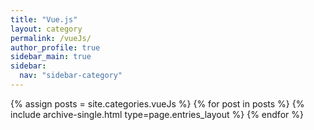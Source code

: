 ```yaml
---
title: "Vue.js"
layout: category
permalink: /vueJs/
author_profile: true
sidebar_main: true
sidebar:
  nav: "sidebar-category"
---
```


{% assign posts = site.categories.vueJs %}
{% for post in posts %} {% include archive-single.html type=page.entries_layout %} {% endfor %}
